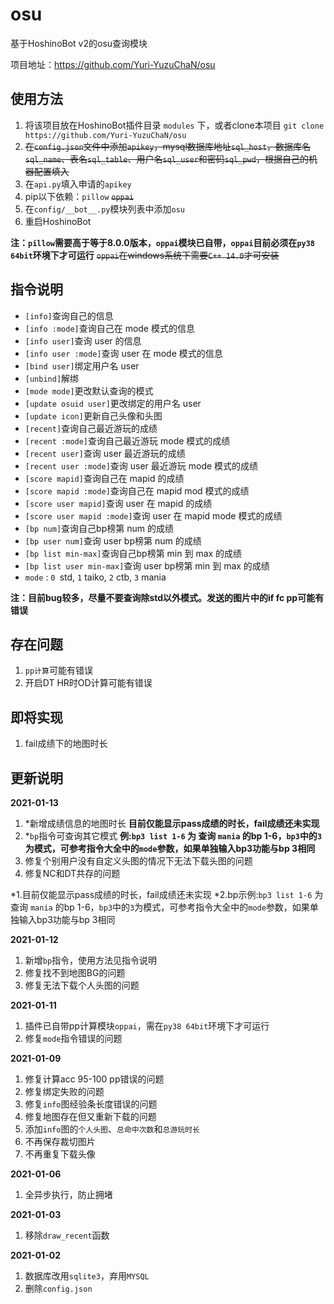 # osu

基于HoshinoBot v2的osu查询模块

项目地址：https://github.com/Yuri-YuzuChaN/osu

## 使用方法

1. 将该项目放在HoshinoBot插件目录 `modules` 下，或者clone本项目 `git clone https://github.com/Yuri-YuzuChaN/osu`
2. ~~在`config.json`文件中添加`apikey`，mysql数据库地址`sql_host`，数据库名`sql_name`、表名`sql_table`、用户名`sql_user`和密码`sql_pwd`，根据自己的机器配置填入~~
3. 在`api.py`填入申请的`apikey`
4. pip以下依赖：`pillow` ~~`oppai`~~
5. 在`config/__bot__.py`模块列表中添加`osu`
6. 重启HoshinoBot

**注：`pillow`需要高于等于8.0.0版本，`oppai`模块已自带，`oppai`目前必须在`py38 64bit`环境下才可运行**
~~`oppai`在windows系统下需要`C++ 14.0`才可安装~~

## 指令说明

- `[info]`查询自己的信息
- `[info :mode]`查询自己在 mode 模式的信息
- `[info user]`查询 user 的信息
- `[info user :mode]`查询 user 在 mode 模式的信息
- `[bind user]`绑定用户名 user
- `[unbind]`解绑
- `[mode mode]`更改默认查询的模式
- `[update osuid user]`更改绑定的用户名 user
- `[update icon]`更新自己头像和头图
- `[recent]`查询自己最近游玩的成绩
- `[recent :mode]`查询自己最近游玩 mode 模式的成绩
- `[recent user]`查询 user 最近游玩的成绩
- `[recent user :mode]`查询 user 最近游玩 mode 模式的成绩
- `[score mapid]`查询自己在 mapid 的成绩
- `[score mapid :mode]`查询自己在 mapid  mod 模式的成绩
- `[score user mapid]`查询 user 在 mapid 的成绩
- `[score user mapid :mode]`查询 user 在 mapid  mode 模式的成绩
- `[bp num]`查询自己bp榜第 num 的成绩
- `[bp user num]`查询 user bp榜第 num 的成绩
- `[bp list min-max]`查询自己bp榜第 min 到 max 的成绩
- `[bp list user min-max]`查询 user bp榜第 min 到 max 的成绩
- `mode` : `0 `std, `1` taiko, `2` ctb, `3` mania

**注：目前bug较多，尽量不要查询除std以外模式。发送的图片中的if fc pp可能有错误**

## 存在问题

1. `pp计算`可能有错误
2. 开启DT HR时OD计算可能有错误

## 即将实现

1. fail成绩下的地图时长

## 更新说明

**2021-01-13**
1. *新增成绩信息的地图时长 **目前仅能显示pass成绩的时长，fail成绩还未实现**
2. *`bp`指令可查询其它模式 **例:`bp3 list 1-6` 为 查询 `mania` 的bp 1-6，`bp3`中的`3`为模式，可参考指令大全中的`mode`参数，如果单独输入bp3功能与bp 3相同**
3. 修复个别用户没有自定义头图的情况下无法下载头图的问题
4. 修复NC和DT共存的问题

*1.目前仅能显示pass成绩的时长，fail成绩还未实现
*2.bp示例:`bp3 list 1-6` 为 查询 `mania` 的bp 1-6，`bp3`中的`3`为模式，可参考指令大全中的`mode`参数，如果单独输入bp3功能与bp 3相同

**2021-01-12**

1. 新增`bp`指令，使用方法见指令说明
2. 修复找不到地图BG的问题
3. 修复无法下载个人头图的问题

**2021-01-11**

1. 插件已自带pp计算模块`oppai`，需在`py38 64bit`环境下才可运行
2. 修复`mode`指令错误的问题

**2021-01-09**

1. 修复计算acc 95-100 pp错误的问题
2. 修复绑定失败的问题
3. 修复`info`图经验条长度错误的问题
4. 修复地图存在但又重新下载的问题
5. 添加`info`图的`个人头图`、`总命中次数`和`总游玩时长`
6. 不再保存裁切图片
7. 不再重复下载头像

**2021-01-06**

1. 全异步执行，防止拥堵

**2021-01-03**

1. 移除`draw_recent`函数

**2021-01-02**

1. 数据库改用`sqlite3`，弃用`MYSQL`
2. 删除`config.json`
